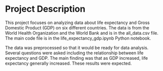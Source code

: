 # Project Description
This project focuses on analyzing data about life expectancy and Gross Domestic Product (GDP) on six different countries. The data is from the World Health Organization and the World Bank and is in the all_data.csv file. The main code file is in the life_expectancy_gdp.ipynb Python notebook.

The data was preprocessed so that it would be ready for data analysis. Several questions were asked including the relationship between life expectancy and GDP. The main finding was that as GDP increased, life expectancy generally increased. These results were expected.
